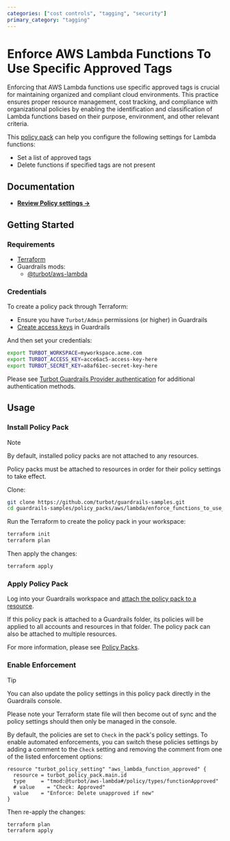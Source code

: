 ```yaml
---
categories: ["cost controls", "tagging", "security"]
primary_category: "tagging"
---
```


# Enforce AWS Lambda Functions To Use Specific Approved Tags

Enforcing that AWS Lambda functions use specific approved tags is crucial for maintaining organized and compliant cloud environments. This practice ensures proper resource management, cost tracking, and compliance with organizational policies by enabling the identification and classification of Lambda functions based on their purpose, environment, and other relevant criteria.

This [policy pack](https://turbot.com/guardrails/docs/concepts/resources/smart-folders) can help you configure the following settings for Lambda functions:

- Set a list of approved tags
- Delete functions if specified tags are not present

## Documentation

- **[Review Policy settings →](https://hub-guardrails-turbot-com-git-development-turbot.vercel.app/policy-packs/enforce_functions_to_use_specific_approved_tags/settings)**

## Getting Started

### Requirements

- [Terraform](https://developer.hashicorp.com/terraform/install)
- Guardrails mods:
  - [@turbot/aws-lambda](https://hub-guardrails-turbot-com-git-development-turbot.vercel.app/aws/mods/aws-lambda)

### Credentials

To create a policy pack through Terraform:

- Ensure you have `Turbot/Admin` permissions (or higher) in Guardrails
- [Create access keys](https://turbot.com/guardrails/docs/guides/iam/access-keys#generate-a-new-guardrails-api-access-key) in Guardrails

And then set your credentials:

```sh
export TURBOT_WORKSPACE=myworkspace.acme.com
export TURBOT_ACCESS_KEY=acce6ac5-access-key-here
export TURBOT_SECRET_KEY=a8af61ec-secret-key-here
```

Please see [Turbot Guardrails Provider authentication](https://registry.terraform.io/providers/turbot/turbot/latest/docs#authentication) for additional authentication methods.

## Usage

### Install Policy Pack

> [!NOTE]
> By default, installed policy packs are not attached to any resources.
>
> Policy packs must be attached to resources in order for their policy settings to take effect.

Clone:

```sh
git clone https://github.com/turbot/guardrails-samples.git
cd guardrails-samples/policy_packs/aws/lambda/enforce_functions_to_use_specific_approved_tags
```

Run the Terraform to create the policy pack in your workspace:

```sh
terraform init
terraform plan
```

Then apply the changes:

```sh
terraform apply
```

### Apply Policy Pack

Log into your Guardrails workspace and [attach the policy pack to a resource](https://turbot.com/guardrails/docs/guides/working-with-folders/smart#attach-a-smart-folder-to-a-resource).

If this policy pack is attached to a Guardrails folder, its policies will be applied to all accounts and resources in that folder. The policy pack can also be attached to multiple resources.

For more information, please see [Policy Packs](https://turbot.com/guardrails/docs/concepts/resources/smart-folders).

### Enable Enforcement

> [!TIP]
> You can also update the policy settings in this policy pack directly in the Guardrails console.
>
> Please note your Terraform state file will then become out of sync and the policy settings should then only be managed in the console.

By default, the policies are set to `Check` in the pack's policy settings. To enable automated enforcements, you can switch these policies settings by adding a comment to the `Check` setting and removing the comment from one of the listed enforcement options:

```hcl
resource "turbot_policy_setting" "aws_lambda_function_approved" {
  resource = turbot_policy_pack.main.id
  type     = "tmod:@turbot/aws-lambda#/policy/types/functionApproved"
  # value    = "Check: Approved"
  value    = "Enforce: Delete unapproved if new"
}
```

Then re-apply the changes:

```sh
terraform plan
terraform apply
```
